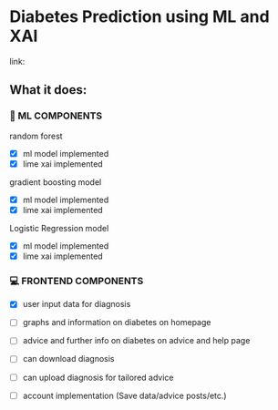 # Diabetes Prediction using ML and XAI
link: 
## What it does:
### 🤖 ML COMPONENTS
random forest
- [x] ml model implemented
- [x] lime xai implemented

gradient boosting model
- [x] ml model implemented
- [x] lime xai implemented

Logistic Regression model
- [x] ml model implemented
- [x] lime xai implemented

### 💻 FRONTEND COMPONENTS
- [x] user input data for diagnosis
- [ ] graphs and information on diabetes on homepage
- [ ] advice and further info on diabetes on advice and help page
- [ ] can download diagnosis
- [ ] can upload diagnosis for tailored advice
- [ ] account implementation (Save data/advice posts/etc.)


